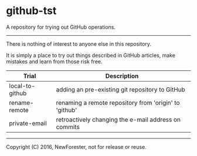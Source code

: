 # github-tst
A repository for trying out GitHub operations.

---

There is nothing of interest to anyone else in this repository.

It is simply a place to try out things described in GitHub articles, make mistakes and learn from those risk free.

Trial           | Description
-----           | -----------
local-to-github | adding an pre-existing git repository to GitHub
rename-remote   | renaming a remote repository from 'origin' to 'github'
private-email   | retroactively changing the e-mail address on commits

---

Copyright (C) 2016, NewForester, not for release or reuse.
